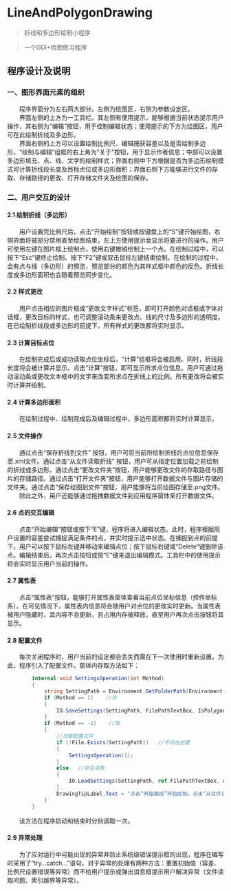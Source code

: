 # LineAndPolygonDrawing
>折线和多边形绘制小程序

>一个GDI+绘图练习程序

## 程序设计及说明
### 一、图形界面元素的组织
&emsp;&emsp;程序界面分为左右两大部分。左侧为绘图区，右侧为参数设定区。<br>
&emsp;&emsp;界面左侧的上方为一工具栏。其左侧有使用提示，能够根据当前状态提示用户操作，其右侧为“编辑”按钮，用于控制编辑状态；使用提示的下方为绘图区，用户可在此绘制折线及多边形。<br>
&emsp;&emsp;界面右侧的上方可以设置绘制比例尺、编辑捕获容差以及是否绘制多边形，“绘制与编辑”组框的右上角为“关于”按钮，用于显示作者信息；中部可以设置多边形填充、点、线、文字的绘制样式；界面右侧中下方根据是否为多边形绘制模式可计算折线段长度及目标点位或多边形面积；界面右侧下方能够进行文件的存取、存储路径的更改、打开存储文件夹及绘图的保存。

### 二、用户交互的设计
#### 2.1 绘制折线（多边形）
&emsp;&emsp;用户设置完比例尺后，点击“开始绘制”按钮或按键盘上的“S”键开始绘图，右侧界面将被部分禁用直至绘图结束，左上方使用提示会显示将要进行的操作。用户可使用左键在图片框上绘制点，使用右键撤销绘制上一个点。在绘制过程中，可以按下“Esc”键终止绘制、按下“F2”键或双击鼠标左键结束绘制。在绘制的过程中，会有点与线（多边形）的预览，预览部分的颜色为其样式框中颜色的反色。折线长度或多边形面积也会随着预览同步变化。

#### 2.2 样式更改
&emsp;&emsp;用户点击相应的图片框或“更改文字样式”标签，即可打开颜色对话框或字体对话框，更改目标的样式，也可调整滚动条来更改点、线的尺寸及多边形的透明度。在已绘制折线段或多边形的前提下，所有样式的更改都将实时显示。

#### 2.3 计算目标点位
&emsp;&emsp;在绘制完成后或成功读取点位坐标后，“计算”组框将会被启用。同时，折线段长度将会被计算并显示。点击“计算”按钮，即可显示所求点位信息。用户可通过拖动滚动条或更改文本框中的文字来改变所求点在折线上的比例。所有更改将会被实时计算并绘制。

#### 2.4 计算多边形面积
&emsp;&emsp;在绘制过程中、绘制完成后及编辑过程中，多边形面积都将实时计算显示。

#### 2.5 文件操作
&emsp;&emsp;通过点击“保存折线到文件” 按钮，用户可将当前所绘制折线的点位信息保存至.xml文件。通过点击“从文件读取折线” 按钮，用户可从指定位置加载之前绘制的折线或多边形。通过点击“更改文件夹”按钮，用户能够更改文件的存取路径与图片的存储路径。通过点击“打开文件夹”按钮，用户能够打开数据文件与图片存储的文件夹。通过点击“保存绘图到文件”按钮，用户能够将当前绘图存储至.png文件。<br>
&emsp;&emsp;除此之外，用户还能够通过拖拽数据文件到应用程序窗体来打开数据文件。

#### 2.6 点的交互编辑
&emsp;&emsp;点击“开始编辑”按钮或按下“E”键，程序将进入编辑状态。此时，程序根据用户设置的容差尝试捕捉满足条件的点，并实时提示选中状态。在捕捉到点的前提下，用户可以按下鼠标左键并移动来编辑点位；按下鼠标右键或“Delete”键删除该点。编辑结束后，再次点击按钮或按“E”键来退出编辑模式。工具栏中的使用提示将会实时显示用户当前的操作。

#### 2.7 属性表
&emsp;&emsp;点击“属性表”按钮，能够打开属性表窗体查看当前点位坐标信息（控件坐标系）。在可见情况下，属性表内信息将会随用户对点位的更改实时更新。当属性表被用户隐藏时，其内容不会更新，且占用内存被释放，直至用户再次点击按钮将其显示。

#### 2.8 配置文件
&emsp;&emsp;每次关闭程序时，用户当前的设定都会丢失而需在下一次使用时重新设置。为此，程序引入了配置文件。窗体内存取方法如下：
```C#
        internal void SettingsOperation(int Method)
        {
            string SettingPath = Environment.GetFolderPath(Environment.SpecialFolder.Personal) + "\\PlotSettings.xml";
            if (Method == 1)    //存
            {
                IO.SaveSettings(SettingPath, FilePathTextBox, IsPolygonCheckBox, RatioTextBox, ToleranceTextBox, PointColorPictureBox, LineColorPictureBox, FontColorPictureBox, PolygonColorPictureBox, FontStyleDisplayLabel, PointWidthTrackBar, LineWidthTrackBar, PolygonTransparencyTrackBar);
            }
            if (Method == -1)    //取
            {
                //加载配置文件
                if (!File.Exists(SettingPath))   //不存在创建
                {
                    SettingsOperation(1);
                }
                else   //存在读取
                {
                    IO.LoadSettings(SettingPath, ref FilePathTextBox, ref IsPolygonCheckBox, ref RatioTextBox, ref ToleranceTextBox, ref PointColorPictureBox, ref LineColorPictureBox, ref FontColorPictureBox, ref PolygonColorPictureBox, ref FontStyleDisplayLabel, ref PointWidthTrackBar, ref LineWidthTrackBar, ref PolygonTransparencyTrackBar);
                }
                DrawingTipLabel.Text = "点击“开始画线”开始绘制，点击“从文件读取折线”或直接拖拽数据文件到窗体以加载数据";
            }
        }
```
&emsp;&emsp;该方法在程序启动和结束时分别调取一次。

#### 2.9 异常处理
&emsp;&emsp;为了应对运行中可能出现的异常并防止系统级错误提示框的出现，程序在编写时采用了“try…catch…”语句。对于异常的处理有两种方法：重置初始值（容差、比例尺设置错误等异常）而不给用户提示或弹出消息框提示用户解决异常（文件读取问题、索引越界等异常）。
